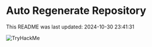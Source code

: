 # Auto Regenerate Repository

This README was last updated: 2024-10-30 23:41:31

 ![TryHackMe](https://tryhackme.com/badge/533634)